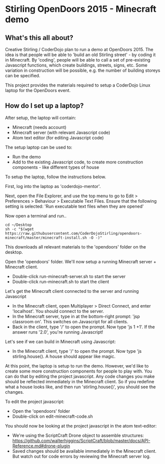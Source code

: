 # Stirling OpenDoors 2015 - Minecraft demo
## What's this all about?
Creative Stirling / CoderDojo plan to run a demo at OpenDoors 2015. The idea is that people will be able to 'build an old Stirling street' - by coding it in Minecraft. By 'coding', people will be able to call a set of pre-existing Javascript functions, which create buildings, streets, signs, etc. Some variation in construction will be possible, e.g. the number of building storeys can be specified.

This project provides the materials required to setup a CoderDojo Linux laptop for the OpenDoors event.

## How do I set up a laptop?

After setup, the laptop will contain:
* Minecraft (needs account)
* Minecraft server (with relevant Javascript code)
* Atom text editor (for editing Javascript code)

The setup laptop can be used to:
* Run the demo
* Add to the existing Javascript code, to create more construction components - like different types of house

To setup the laptop, follow the instructions below.

First, log into the laptop as 'coderdojo-mentor'.

Next, open the File Explorer, and use the top menu to go to Edit > Preferences > Behaviour > Executable Text Files. Ensure that the following setting is selected: 'Run executable text files when they are opened'

Now open a terminal and run..
```
cd ~/Desktop
sh -c "$(wget https://raw.githubusercontent.com/CoderDojoStirling/opendoors-minecraft/master/minecraft-install.sh -O -)"
```

This downloads all relevant materials to the 'opendoors' folder on the desktop.

Open the 'opendoors' folder. We'll now setup a running Minecraft server + Minecraft client.
* Double-click run-minecraft-server.sh to start the server
* Double-click run-minecraft.sh to start the client

Let's get the Minecraft client connected to the server and running Javascript
* In the Minecraft client, open Multiplayer > Direct Connect, and enter 'localhost'. You should connect to the server.
* In the Minecraft server, type in at the bottom-right prompt: 'jsp classroom on'. This switches on Javascript for all clients.
* Back in the client, type '/' to open the prompt. Now type 'js 1 +1'. If the answer runs '2.0', you're running Javascript!

Let's see if we can build in Minecraft using Javascript:
* In the Minecraft client, type '/' to open the prompt. Now type 'js stirling.house(). A house should appear like magic.

At this point, the laptop is setup to run the demo. However, we'd like to create some more construction components for people to play with. You can do that by editing the project javascript. Any code changes you make should be reflected immediately in the Minecraft client. So if you redefine what a house looks like, and then run 'stirling.house()', you should see the changes.

To edit the project javascript:
* Open the 'opendoors' folder
* Double-click on edit-minecraft-code.sh

You should now be looking at the project javascript in the atom text-editor:
* We're using the ScriptCraft Drone object to assemble structures: https://github.com/walterhiggins/ScriptCraft/blob/master/docs/API-Reference.md#drone-plugin
* Saved changes should be available immediately in the Minecraft client. But watch out for code errors by reviewing the Minecraft server log.
